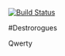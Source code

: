 [![Build Status](https://travis-ci.org/knyazushka/destrorogues.svg?branch=master)](https://travis-ci.org/knyazushka/destrorogues)

#Destrorogues

Qwerty
